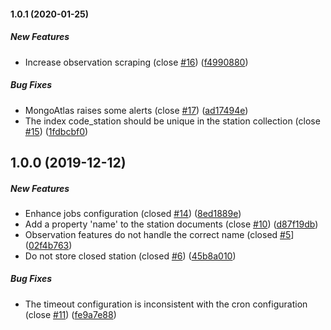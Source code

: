 #### 1.0.1 (2020-01-25)

##### New Features

*  Increase observation scraping (close [#16](https://github.com/kalisio/k-hubeau/pull/16)) ([f4990880](https://github.com/kalisio/k-hubeau/commit/f4990880501a04387158700a446d6ca784058f4b))

##### Bug Fixes

*  MongoAtlas raises some alerts (close [#17](https://github.com/kalisio/k-hubeau/pull/17)) ([ad17494e](https://github.com/kalisio/k-hubeau/commit/ad17494eae75e687fc3584cf151b60552403d692))
*  The index code_station should be unique in the station collection (close [#15](https://github.com/kalisio/k-hubeau/pull/15)) ([1fdbcbf0](https://github.com/kalisio/k-hubeau/commit/1fdbcbf0851aed6b3134b985f46e8d0fe0796ced))

## 1.0.0 (2019-12-12)

##### New Features

*  Enhance jobs configuration (closed [#14](https://github.com/kalisio/k-hubeau/pull/14)) ([8ed1889e](https://github.com/kalisio/k-hubeau/commit/8ed1889e8e6c7997eecd6378f341ffe1a3a7222a))
*  Add a property 'name' to the station documents (close [#10](https://github.com/kalisio/k-hubeau/pull/10)) ([d87f19db](https://github.com/kalisio/k-hubeau/commit/d87f19db2589e65302d65ac16467c78b49b8e8ca))
*  Observation features do not handle the correct name (closed [#5](https://github.com/kalisio/k-hubeau/pull/5)] ([02f4b763](https://github.com/kalisio/k-hubeau/commit/02f4b763b5ed5e670a043d4073747f9d7174b558))
*  Do not store closed station (closed [#6](https://github.com/kalisio/k-hubeau/pull/6)) ([45b8a010](https://github.com/kalisio/k-hubeau/commit/45b8a010d00ed6e9ad6c06655edb1e0d22b8f72b))

##### Bug Fixes

*  The timeout configuration is inconsistent with the cron configuration (close [#11](https://github.com/kalisio/k-hubeau/pull/11)) ([fe9a7e88](https://github.com/kalisio/k-hubeau/commit/fe9a7e88bb0b256705b6628d5de2a2be854d7e0d))





